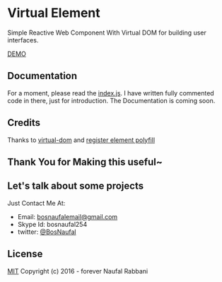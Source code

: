# Virtual Element
Simple Reactive Web Component With Virtual DOM for building user interfaces.

[DEMO](https://rawgit.com/BosNaufal/virtual-element/master/index.html)

## Documentation
For a moment, please read the [index.js]('./example/index.js'). I have written fully commented code in there, just for introduction. The Documentation is coming soon.

## Credits
Thanks to [virtual-dom](https://github.com/Matt-Esch/virtual-dom) and [register element polyfill](https://github.com/WebReflection/document-register-element)

## Thank You for Making this useful~

## Let's talk about some projects
Just Contact Me At:
- Email: [bosnaufalemail@gmail.com](mailto:bosnaufalemail@gmail.com)
- Skype Id: bosnaufal254
- twitter: [@BosNaufal](https://twitter.com/BosNaufal)

## License
[MIT](http://opensource.org/licenses/MIT)
Copyright (c) 2016 - forever Naufal Rabbani
